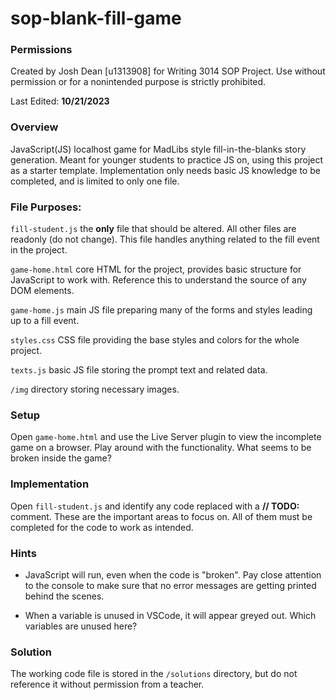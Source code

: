 # sop-blank-fill-game
### Permissions
Created by Josh Dean [u1313908] for Writing 3014 SOP Project. Use without permission or for a nonintended purpose is strictly prohibited.

Last Edited: **10/21/2023**

### Overview
JavaScript(JS) localhost game for MadLibs style fill-in-the-blanks story generation. Meant for younger students to practice JS on, using this project as a starter template. Implementation only needs basic JS knowledge to be completed, and is limited to only one file.

### File Purposes:

```fill-student.js``` the **only** file that should be altered. All other files are readonly (do not change). This file handles anything related to the fill event in the project.

```game-home.html``` core HTML for the project, provides basic structure for JavaScript to work with. Reference this to understand the source of any DOM elements.

```game-home.js``` main JS file preparing many of the forms and styles leading up to a fill event.

```styles.css``` CSS file providing the base styles and colors for the whole project.

```texts.js``` basic JS file storing the prompt text and related data.

```/img``` directory storing necessary images.

### Setup
Open ```game-home.html``` and use the Live Server plugin to view the incomplete game on a browser. Play around with the functionality. What seems to be broken inside the game?

### Implementation
Open ```fill-student.js``` and identify any code replaced with a **// TODO:** comment. These are the important areas to focus on. All of them must be completed for the code to work as intended.

### Hints
- JavaScript will run, even when the code is "broken". Pay close attention to the console to make sure that no error messages are getting printed behind the scenes.

- When a variable is unused in VSCode, it will appear greyed out. Which variables are unused here?

### Solution
The working code file is stored in the ```/solutions``` directory, but do not reference it without permission from a teacher.
